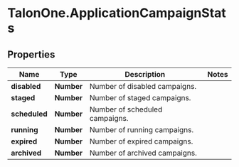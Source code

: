# TalonOne.ApplicationCampaignStats

## Properties

Name | Type | Description | Notes
------------ | ------------- | ------------- | -------------
**disabled** | **Number** | Number of disabled campaigns. | 
**staged** | **Number** | Number of staged campaigns. | 
**scheduled** | **Number** | Number of scheduled campaigns. | 
**running** | **Number** | Number of running campaigns. | 
**expired** | **Number** | Number of expired campaigns. | 
**archived** | **Number** | Number of archived campaigns. | 


